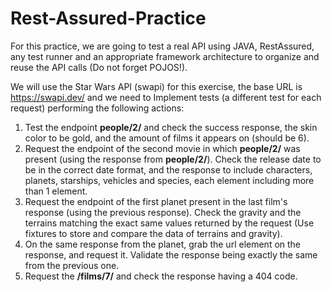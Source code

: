# Rest-Assured-Practice
For this practice, we are going to test a real API using JAVA, RestAssured, any test runner and an appropriate framework architecture to organize and reuse the API calls (Do not forget POJOS!). 

We will use the Star Wars API (swapi) for this exercise, the base URL is https://swapi.dev/ and we need to Implement tests (a different test for each request) performing the following actions:

1. Test the endpoint **people/2/** and check the success response, the skin color to be gold, and the amount of films it appears on (should be 6).
2. Request the endpoint of the second movie in which **people/2/** was present (using the response from **people/2/**). Check the release date to be in the correct date format, and the response to include characters, planets, starships, vehicles and species, each element including more than 1 element.
3. Request the endpoint of the first planet present in the last film's response (using the previous response). Check the gravity and the terrains matching the exact same values returned by the request (Use fixtures to store and compare the data of terrains and gravity).
4. On the same response from the planet, grab the url element on the response, and request it. Validate the response being exactly the same from the previous one.
5. Request the **/films/7/** and check the response having a 404 code.
